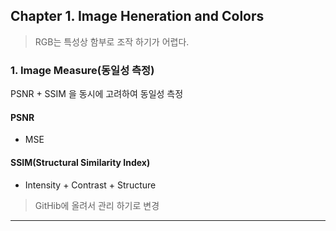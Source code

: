 ## Chapter 1. Image Heneration and Colors

> RGB는 특성상 함부로 조작 하기가 어렵다.

### 1. Image Measure\(동일성 측정\)

PSNR + SSIM 을 동시에 고려하여 동일성 측정

#### PSNR

* MSE

#### SSIM\(Structural Similarity Index\)

* Intensity + Contrast + Structure 

> GitHib에 올려서 관리 하기로 변경

---



